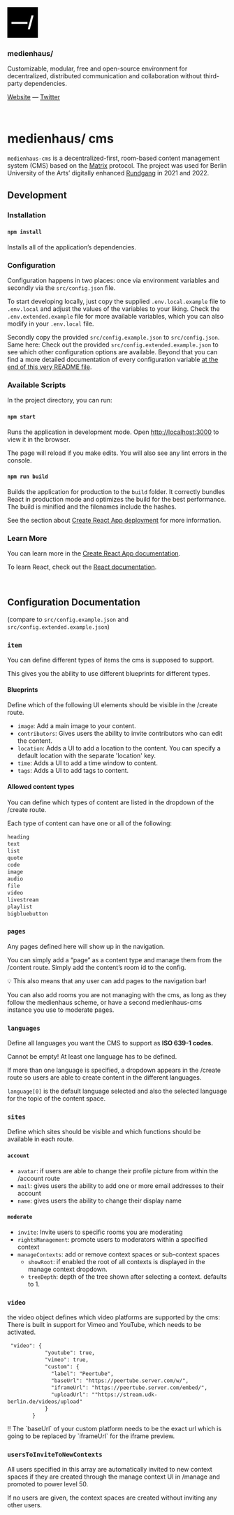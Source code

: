 <img src="./public/favicon.svg" width="70" />

### medienhaus/

Customizable, modular, free and open-source environment for decentralized, distributed communication and collaboration without third-party dependencies.

[Website](https://medienhaus.dev/) — [Twitter](https://twitter.com/medienhaus_)

<br>

# medienhaus/ cms

`medienhaus-cms` is a decentralized-first, room-based content management system (CMS) based on the [Matrix](https://matrix.org/) protocol.
The project was used for Berlin University of the Arts’ digitally enhanced [Rundgang](https://rundgang.udk-berlin.de/) in 2021 and 2022.

## Development

### Installation

#### `npm install`

Installs all of the application’s dependencies.

### Configuration

Configuration happens in two places: once via environment variables and secondly via the `src/config.json` file.

To start developing locally, just copy the supplied `.env.local.example` file to `.env.local` and adjust the values of the variables to your liking. Check the `.env.extended.example` file for more available variables, which you can also modify in your `.env.local` file.

Secondly copy the provided `src/config.example.json` to `src/config.json`. Same here: Check out the provided `src/config.extended.example.json` to see which other configuration options are available. Beyond that you can find a more detailed documentation of every configuration variable [at the end of this very README file](#configuration-documentation).

### Available Scripts

In the project directory, you can run:

#### `npm start`

Runs the application in development mode. Open [http://localhost:3000](http://localhost:3000) to view it in the browser.

The page will reload if you make edits. You will also see any lint errors in the console.

#### `npm run build`

Builds the application for production to the `build` folder. It correctly bundles React in production mode and optimizes the build for the best performance. The build is minified and the filenames include the hashes.

See the section about [Create React App deployment](https://facebook.github.io/create-react-app/docs/deployment) for more information.

### Learn More

You can learn more in the [Create React App documentation](https://facebook.github.io/create-react-app/docs/getting-started).

To learn React, check out the [React documentation](https://reactjs.org/).

<br>

## Configuration Documentation
(compare to `src/config.example.json` and `src/config.extended.example.json`)

### `item`

You can define different types of items the cms is supposed to support.

This gives you the ability to use different blueprints for different types.


#### Blueprints

Define which of the following UI elements should be visible in the /create route.

- `image`: Add a main image to your content.
- `contributors`: Gives users the ability to invite contributors who can edit the content.
- `location`: Adds a UI to add a location to the content. You can specify a default location with the separate 'location' key.
- `time`: Adds a UI to add a time window to content.
- `tags`: Adds a UI to add tags to content.

#### Allowed content types

You can define which types of content are listed in the dropdown of the /create route.

Each type of content can have one or all of the following:

```
heading
text
list
quote
code
image
audio
file
video
livestream
playlist
bigbluebutton
```

### `pages`

Any pages defined here will show up in the navigation.

You can simply add a “page” as a content type and manage them from the /content route. Simply add the content’s room id to the config.

<aside>
💡 This also means that any user can add pages to the navigation bar!
</aside>

You can also add rooms you are not managing with the cms, as long as they follow the medienhaus scheme, or have a second medienhaus-cms instance you use to moderate pages.


### `languages`

Define all languages you want the CMS to support as **ISO 639-1 codes.**

Cannot be empty! At least one language has to be defined.

If more than one language is specified, a dropdown appears in the /create route so users are able to create content in the different languages.

`language[0]` is the default language selected and also the selected language for the topic of the content space.


### `sites`

Define which sites should be visible and which functions should be available in each route.

#### `account`

- `avatar`: if users are able to change their profile picture from within the /account route
- `mail`: gives users the ability to add one or more email addresses to their account
- `name`: gives users the ability to change their display name

#### `moderate`

- `invite`: Invite users to specific rooms you are moderating
- `rightsManagement`: promote users to moderators within a specified context
- `manageContexts`: add or remove context spaces or sub-context spaces
  - `showRoot`: if enabled the root of all contexts is displayed in the manage context dropdown.
  - `treeDepth`: depth of the tree shown after selecting a context. defaults to 1.

### `video`

the video object defines which video platforms are supported by the cms:
There is built in support for Vimeo and YouTube, which needs to be activated.

```
 "video": {
            "youtube": true,
            "vimeo": true,
            "custom": {
              "label": "Peertube",
              "baseUrl": "https://peertube.server.com/w/",
              "iframeUrl": "https://peertube.server.com/embed/",
              "uploadUrl": ""https://stream.udk-berlin.de/videos/upload"
            }
        }
```
<aside>
‼️ The `baseUrl` of your custom platform needs to be the exact url which is going to be replaced by `iframeUrl` for the iframe preview.
</aside>

### `usersToInviteToNewContexts`

All users specified in this array are automatically invited to new context spaces if they are created through the manage context UI in /manage and promoted to power level 50.

If no users are given, the context spaces are created without inviting any other users.

